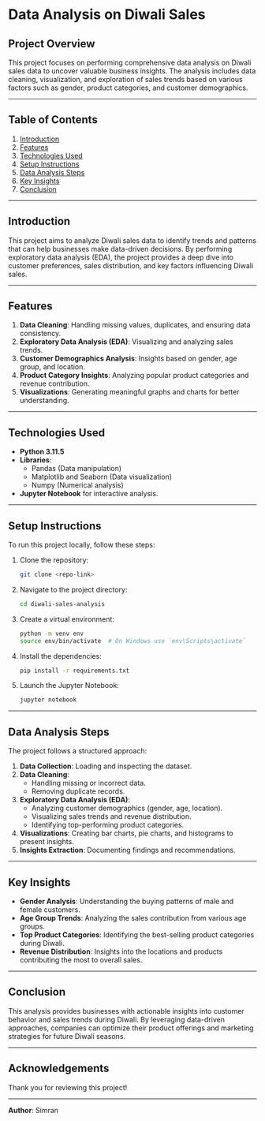 # Data Analysis on Diwali Sales

## Project Overview
This project focuses on performing comprehensive data analysis on Diwali sales data to uncover valuable business insights. The analysis includes data cleaning, visualization, and exploration of sales trends based on various factors such as gender, product categories, and customer demographics.

---

## Table of Contents
1. [Introduction](#introduction)
2. [Features](#features)
3. [Technologies Used](#technologies-used)
4. [Setup Instructions](#setup-instructions)
5. [Data Analysis Steps](#data-analysis-steps)
6. [Key Insights](#key-insights)
7. [Conclusion](#conclusion)

---

## Introduction
This project aims to analyze Diwali sales data to identify trends and patterns that can help businesses make data-driven decisions. By performing exploratory data analysis (EDA), the project provides a deep dive into customer preferences, sales distribution, and key factors influencing Diwali sales.

---

## Features
1. **Data Cleaning**: Handling missing values, duplicates, and ensuring data consistency.
2. **Exploratory Data Analysis (EDA)**: Visualizing and analyzing sales trends.
3. **Customer Demographics Analysis**: Insights based on gender, age group, and location.
4. **Product Category Insights**: Analyzing popular product categories and revenue contribution.
5. **Visualizations**: Generating meaningful graphs and charts for better understanding.

---

## Technologies Used
- **Python 3.11.5**
- **Libraries**:
   - Pandas (Data manipulation)
   - Matplotlib and Seaborn (Data visualization)
   - Numpy (Numerical analysis)
- **Jupyter Notebook** for interactive analysis.

---

## Setup Instructions
To run this project locally, follow these steps:

1. Clone the repository:
   ```bash
   git clone <repo-link>
   ```
2. Navigate to the project directory:
   ```bash
   cd diwali-sales-analysis
   ```
3. Create a virtual environment:
   ```bash
   python -m venv env
   source env/bin/activate  # On Windows use `env\Scripts\activate`
   ```
4. Install the dependencies:
   ```bash
   pip install -r requirements.txt
   ```
5. Launch the Jupyter Notebook:
   ```bash
   jupyter notebook
   ```

---

## Data Analysis Steps
The project follows a structured approach:
1. **Data Collection**: Loading and inspecting the dataset.
2. **Data Cleaning**:
   - Handling missing or incorrect data.
   - Removing duplicate records.
3. **Exploratory Data Analysis (EDA)**:
   - Analyzing customer demographics (gender, age, location).
   - Visualizing sales trends and revenue distribution.
   - Identifying top-performing product categories.
4. **Visualizations**: Creating bar charts, pie charts, and histograms to present insights.
5. **Insights Extraction**: Documenting findings and recommendations.

---

## Key Insights
- **Gender Analysis**: Understanding the buying patterns of male and female customers.
- **Age Group Trends**: Analyzing the sales contribution from various age groups.
- **Top Product Categories**: Identifying the best-selling product categories during Diwali.
- **Revenue Distribution**: Insights into the locations and products contributing the most to overall sales.

---

## Conclusion
This analysis provides businesses with actionable insights into customer behavior and sales trends during Diwali. By leveraging data-driven approaches, companies can optimize their product offerings and marketing strategies for future Diwali seasons.

---

## Acknowledgements
Thank you for reviewing this project!

---

**Author**: Simran

